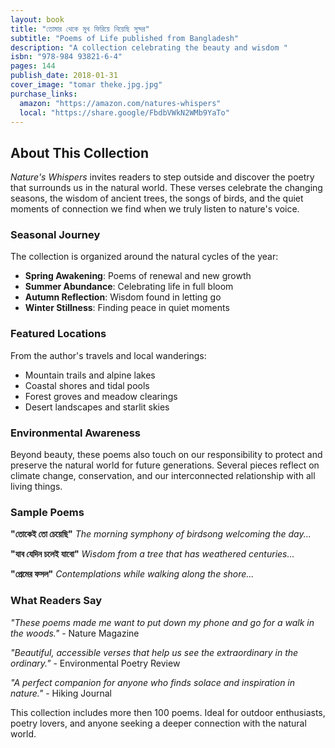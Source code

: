 ```yaml
---
layout: book
title: "তোমার থেকে মুখ ফিরিয়ে নিয়েছি সুন্দর"  
subtitle: "Poems of Life published from Bangladesh"
description: "A collection celebrating the beauty and wisdom "
isbn: "978-984 93821-6-4" 
pages: 144
publish_date: 2018-01-31
cover_image: "tomar theke.jpg.jpg"
purchase_links:
  amazon: "https://amazon.com/natures-whispers"
  local: "https://share.google/FbdbVWkN2WMb9YaTo"
---
```


## About This Collection

*Nature's Whispers* invites readers to step outside and discover the poetry that surrounds us in the natural world. These verses celebrate the changing seasons, the wisdom of ancient trees, the songs of birds, and the quiet moments of connection we find when we truly listen to nature's voice.

### Seasonal Journey

The collection is organized around the natural cycles of the year:

- **Spring Awakening**: Poems of renewal and new growth  
- **Summer Abundance**: Celebrating life in full bloom
- **Autumn Reflection**: Wisdom found in letting go
- **Winter Stillness**: Finding peace in quiet moments

### Featured Locations

From the author's travels and local wanderings:

- Mountain trails and alpine lakes
- Coastal shores and tidal pools  
- Forest groves and meadow clearings
- Desert landscapes and starlit skies

### Environmental Awareness

Beyond beauty, these poems also touch on our responsibility to protect and preserve the natural world for future generations. Several pieces reflect on climate change, conservation, and our interconnected relationship with all living things.

### Sample Poems

**"তোকেই তো চেয়েছি"** 
*The morning symphony of birdsong welcoming the day...*

**"যাব যেদিন চলেই যাবো"**
*Wisdom from a tree that has weathered centuries...*  

**"প্রেমের ফসল"**
*Contemplations while walking along the shore...*

### What Readers Say

*"These poems made me want to put down my phone and go for a walk in the woods."* - Nature Magazine

*"Beautiful, accessible verses that help us see the extraordinary in the ordinary."* - Environmental Poetry Review

*"A perfect companion for anyone who finds solace and inspiration in nature."* - Hiking Journal

This collection includes more then 100 poems. Ideal for outdoor enthusiasts, poetry lovers, and anyone seeking a deeper connection with the natural world.
